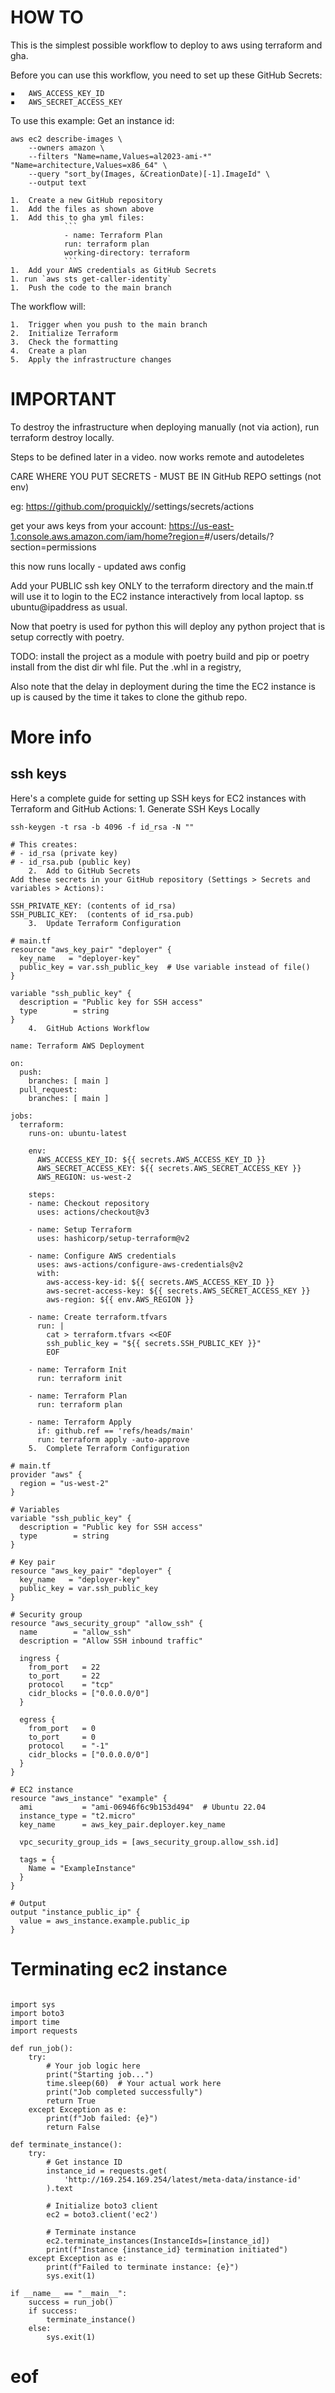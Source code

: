 # HOW TO

This is the simplest possible workflow to deploy to aws using terraform and gha.

Before you can use this workflow, you need to set up these GitHub Secrets:

	▪	AWS_ACCESS_KEY_ID
	▪	AWS_SECRET_ACCESS_KEY
To use this example:
Get an instance id:
```aiignore
aws ec2 describe-images \
    --owners amazon \
    --filters "Name=name,Values=al2023-ami-*" "Name=architecture,Values=x86_64" \
    --query "sort_by(Images, &CreationDate)[-1].ImageId" \
    --output text
```
	1.	Create a new GitHub repository
	1.	Add the files as shown above
    1.  Add this to gha yml files:
                ```
                - name: Terraform Plan
                run: terraform plan
                working-directory: terraform
                ```
	1.	Add your AWS credentials as GitHub Secrets
    1. run `aws sts get-caller-identity`
	1.	Push the code to the main branch
The workflow will:

	1.	Trigger when you push to the main branch
	2.	Initialize Terraform
	3.	Check the formatting
	4.	Create a plan
	5.	Apply the infrastructure changes

# IMPORTANT
To destroy the infrastructure when deploying manually (not via action), run terraform destroy locally.

Steps to be defined later in a video. now works remote and autodeletes

CARE WHERE YOU PUT SECRETS - MUST BE IN GitHub REPO settings (not env)

eg: https://github.com/proquickly/<your-repo-name>/settings/secrets/actions

get your aws keys from your account:
https://us-east-1.console.aws.amazon.com/iam/home?region=<your-region>#/users/details/<your-user-name>?section=permissions

this now runs locally - updated aws config


Add your PUBLIC ssh key ONLY to the terraform directory and the main.tf will use it to login to the EC2 instance interactively from local laptop. ss ubuntu@ipaddress
as usual.

Now that poetry is used for python this will deploy any python project that
is setup correctly with poetry.

TODO: install the project as a module with poetry build and pip or poetry 
install from the dist dir whl file. Put the .whl in a registry,

Also note that the delay in deployment during the time the EC2 instance is up is caused by the time it takes to clone the github repo.


# More info
## ssh keys

Here's a complete guide for setting up SSH keys for EC2 instances with Terraform and GitHub Actions:
	1.	Generate SSH Keys Locally

```# Generate key pair
ssh-keygen -t rsa -b 4096 -f id_rsa -N ""

# This creates:
# - id_rsa (private key)
# - id_rsa.pub (public key)
	2.	Add to GitHub Secrets
Add these secrets in your GitHub repository (Settings > Secrets and variables > Actions):

SSH_PRIVATE_KEY: (contents of id_rsa)
SSH_PUBLIC_KEY:  (contents of id_rsa.pub)
	3.	Update Terraform Configuration

# main.tf
resource "aws_key_pair" "deployer" {
  key_name   = "deployer-key"
  public_key = var.ssh_public_key  # Use variable instead of file()
}

variable "ssh_public_key" {
  description = "Public key for SSH access"
  type        = string
}
	4.	GitHub Actions Workflow

name: Terraform AWS Deployment

on:
  push:
    branches: [ main ]
  pull_request:
    branches: [ main ]

jobs:
  terraform:
    runs-on: ubuntu-latest
    
    env:
      AWS_ACCESS_KEY_ID: ${{ secrets.AWS_ACCESS_KEY_ID }}
      AWS_SECRET_ACCESS_KEY: ${{ secrets.AWS_SECRET_ACCESS_KEY }}
      AWS_REGION: us-west-2

    steps:
    - name: Checkout repository
      uses: actions/checkout@v3
      
    - name: Setup Terraform
      uses: hashicorp/setup-terraform@v2
      
    - name: Configure AWS credentials
      uses: aws-actions/configure-aws-credentials@v2
      with:
        aws-access-key-id: ${{ secrets.AWS_ACCESS_KEY_ID }}
        aws-secret-access-key: ${{ secrets.AWS_SECRET_ACCESS_KEY }}
        aws-region: ${{ env.AWS_REGION }}

    - name: Create terraform.tfvars
      run: |
        cat > terraform.tfvars <<EOF
        ssh_public_key = "${{ secrets.SSH_PUBLIC_KEY }}"
        EOF

    - name: Terraform Init
      run: terraform init

    - name: Terraform Plan
      run: terraform plan

    - name: Terraform Apply
      if: github.ref == 'refs/heads/main'
      run: terraform apply -auto-approve
	5.	Complete Terraform Configuration

# main.tf
provider "aws" {
  region = "us-west-2"
}

# Variables
variable "ssh_public_key" {
  description = "Public key for SSH access"
  type        = string
}

# Key pair
resource "aws_key_pair" "deployer" {
  key_name   = "deployer-key"
  public_key = var.ssh_public_key
}

# Security group
resource "aws_security_group" "allow_ssh" {
  name        = "allow_ssh"
  description = "Allow SSH inbound traffic"

  ingress {
    from_port   = 22
    to_port     = 22
    protocol    = "tcp"
    cidr_blocks = ["0.0.0.0/0"]
  }

  egress {
    from_port   = 0
    to_port     = 0
    protocol    = "-1"
    cidr_blocks = ["0.0.0.0/0"]
  }
}

# EC2 instance
resource "aws_instance" "example" {
  ami           = "ami-06946f6c9b153d494"  # Ubuntu 22.04
  instance_type = "t2.micro"
  key_name      = aws_key_pair.deployer.key_name

  vpc_security_group_ids = [aws_security_group.allow_ssh.id]

  tags = {
    Name = "ExampleInstance"
  }
}

# Output
output "instance_public_ip" {
  value = aws_instance.example.public_ip
}
```
# Terminating ec2 instance

```aiignore

import sys
import boto3
import time
import requests

def run_job():
    try:
        # Your job logic here
        print("Starting job...")
        time.sleep(60)  # Your actual work here
        print("Job completed successfully")
        return True
    except Exception as e:
        print(f"Job failed: {e}")
        return False

def terminate_instance():
    try:
        # Get instance ID
        instance_id = requests.get(
            'http://169.254.169.254/latest/meta-data/instance-id'
        ).text
        
        # Initialize boto3 client
        ec2 = boto3.client('ec2')
        
        # Terminate instance
        ec2.terminate_instances(InstanceIds=[instance_id])
        print(f"Instance {instance_id} termination initiated")
    except Exception as e:
        print(f"Failed to terminate instance: {e}")
        sys.exit(1)

if __name__ == "__main__":
    success = run_job()
    if success:
        terminate_instance()
    else:
        sys.exit(1)
```
# eof
